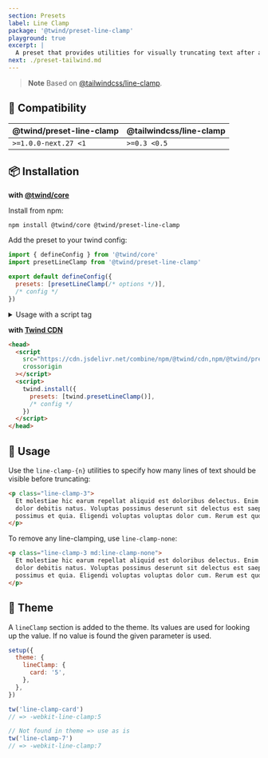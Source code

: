 ```yaml
---
section: Presets
label: Line Clamp
package: '@twind/preset-line-clamp'
playground: true
excerpt: |
  A preset that provides utilities for visually truncating text after a fixed number of lines.
next: ./preset-tailwind.md
---
```


> **Note**
> Based on [@tailwindcss/line-clamp](https://github.com/tailwindlabs/tailwindcss-line-clamp).

## 🤝 Compatibility

| @twind/preset-line-clamp | @tailwindcss/line-clamp |
| ------------------------ | ----------------------- |
| `>=1.0.0-next.27 <1`     | `>=0.3 <0.5`            |

## 📦 Installation

**with [@twind/core](https://github.com/tw-in-js/twind/tree/main/packages/core)**

Install from npm:

```sh
npm install @twind/core @twind/preset-line-clamp
```

Add the preset to your twind config:

```js title="twind.config.js"
import { defineConfig } from '@twind/core'
import presetLineClamp from '@twind/preset-line-clamp'

export default defineConfig({
  presets: [presetLineClamp(/* options */)],
  /* config */
})
```

<details><summary>Usage with a script tag</summary>

```html
<head>
  <script
    src="https://cdn.jsdelivr.net/combine/npm/twind,npm/@twind/preset-line-clamp"
    crossorigin
  ></script>
  <script>
    twind.install({
      presets: [twind.presetLineClamp(/* options */)],
      /* config */
    })
  </script>
</head>
```

</details>

**with [Twind CDN](./installation#twind-cdn)**

```html
<head>
  <script
    src="https://cdn.jsdelivr.net/combine/npm/@twind/cdn,npm/@twind/preset-line-clamp"
    crossorigin
  ></script>
  <script>
    twind.install({
      presets: [twind.presetLineClamp()],
      /* config */
    })
  </script>
</head>
```

## 🙇 Usage

Use the `line-clamp-{n}` utilities to specify how many lines of text should be visible before truncating:

```html
<p class="line-clamp-3">
  Et molestiae hic earum repellat aliquid est doloribus delectus. Enim illum odio porro ut omnis
  dolor debitis natus. Voluptas possimus deserunt sit delectus est saepe nihil. Qui voluptate
  possimus et quia. Eligendi voluptas voluptas dolor cum. Rerum est quos quos id ut molestiae fugit.
</p>
```

To remove any line-clamping, use `line-clamp-none`:

```html
<p class="line-clamp-3 md:line-clamp-none">
  Et molestiae hic earum repellat aliquid est doloribus delectus. Enim illum odio porro ut omnis
  dolor debitis natus. Voluptas possimus deserunt sit delectus est saepe nihil. Qui voluptate
  possimus et quia. Eligendi voluptas voluptas dolor cum. Rerum est quos quos id ut molestiae fugit.
</p>
```

## 🔧 Theme

A `lineClamp` section is added to the theme. Its values are used for looking up the value. If no value is found the given parameter is used.

```js
setup({
  theme: {
    lineClamp: {
      card: '5',
    },
  },
})

tw('line-clamp-card')
// => -webkit-line-clamp:5

// Not found in theme => use as is
tw('line-clamp-7')
// => -webkit-line-clamp:7
```
